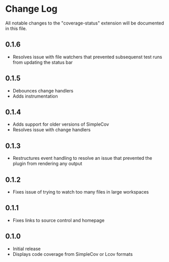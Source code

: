 # Change Log

All notable changes to the "coverage-status" extension will be documented in this file.

## 0.1.6

- Resolves issue with file watchers that prevented subsequenst test runs from updating the status bar

## 0.1.5

- Debounces change handlers
- Adds instrumentation

## 0.1.4

- Adds support for older versions of SimpleCov
- Resolves issue with change handlers

## 0.1.3

- Restructures event handling to resolve an issue that prevented the plugin from rendering any output

## 0.1.2

- Fixes issue of trying to watch too many files in large workspaces

## 0.1.1

- Fixes links to source control and homepage

## 0.1.0

- Initial release
- Displays code coverage from SimpleCov or Lcov formats